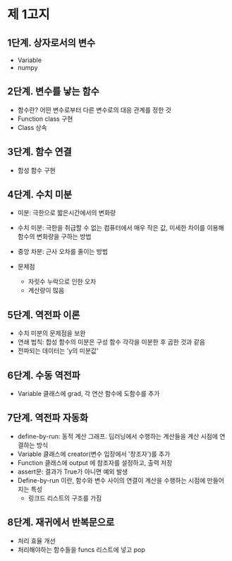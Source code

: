 # 제 1고지

## 1단계. 상자로서의 변수
- Variable 
- numpy

## 2단계. 변수를 낳는 함수
- 함수란? 어떤 변수로부터 다른 변수로의 대응 관계를 정한 것
- Function class 구현
- Class 상속

## 3단계. 함수 연결
- 합성 함수 구현

## 4단계. 수치 미분
- 미분: 극한으로 짧은시간에서의 변화량
- 수치 미분: 극한을 취급할 수 없는 컴퓨터에서 매우 작은 값, 미세한 차이를 이용해 함수의 변화량을 구하는 방법
- 중앙 차분: 근사 오차를 줄이는 방법
- 문제점

    - 자릿수 누락으로 인한 오차 
    - 계산량이 많음

## 5단계. 역전파 이론
- 수치 미분의 문제점을 보완
- 연쇄 법칙: 합성 함수의 미분은 구성 함수 각각을 미분한 후 곱한 것과 같음
- 전파되는 데이터는 'y의 미분값'

## 6단계. 수동 역전파
- Variable 클래스에 grad, 각 연산 함수에 도함수를 추가

## 7단계. 역전파 자동화
- define-by-run: 동적 계산 그래프. 딥러닝에서 수행하는 계산들을 계산 시점에 연결하는 방식
- Variable 클래스에 creator(변수 입장에서 '창조자')를 추가
- Function 클래스에 output 에 참조자를 설정하고, 출력 저장
- assert문: 결과가 True가 아니면 예외 발생
- Define-by-run 이란, 함수와 변수 사이의 연결이 계산을 수행하는 시점에 만들어지는 특성
    - 링크드 리스트의 구조를 가짐

## 8단계. 재귀에서 반복문으로
- 처리 효율 개선
- 처리해야하는 함수들을 funcs 리스트에 넣고 pop